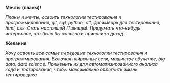 **Мечты (планы)!**

*Планы и мечты, освоить технологии тестирования и программирования, git, sql, python, c#, фреймворк для тестирования, html, css. Стать настоящей ITшницей. Придумать что-нибудь интересное, что было бы полезно и приносило доход.*

**Желания**

*Хочу освоить все самые передовые технологии тестирования и программирования. Включая нейронные сети, машинное обучение, big data, data science. Применить их для автоматизированного анализа кода и тестирования, чтобы максимально облегчить жизнь тестировщика*

